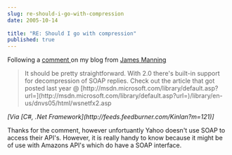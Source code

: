 ```yaml
---
slug: re-should-i-go-with-compression
date: 2005-10-14
 
title: "RE: Should I go with compression"
published: true
---
```

Following a [comment ](http://www.kinlan.co.uk/2005/10/should-i-go-with-compression.html#c112908078131661908)on my blog from <a href="http://blog.sublogic.com/">James Manning</a><blockquote>
<div>It should be pretty straightforward. With 2.0 there's built-in support for decompression of SOAP replies. Check out the article that got posted last year @ [http://msdn.microsoft.com/library/default.asp?url=](http://msdn.microsoft.com/library/default.asp?url=)/library/en-us/dnvs05/html/wsnetfx2.asp</div>

</blockquote><i>[Via [C#, .Net Framework](http://feeds.feedburner.com/Kinlan?m=121)]</i><p />Thanks for the comment, however unfortuantly Yahoo doesn't use SOAP to access their API's.  However, it is really handy to know because it might be of use with Amazons API's which do have a SOAP interface.<p />

